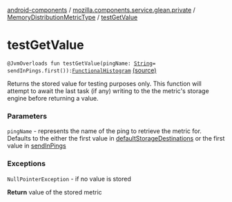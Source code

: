 [android-components](../../index.md) / [mozilla.components.service.glean.private](../index.md) / [MemoryDistributionMetricType](index.md) / [testGetValue](./test-get-value.md)

# testGetValue

`@JvmOverloads fun testGetValue(pingName: `[`String`](https://kotlinlang.org/api/latest/jvm/stdlib/kotlin/-string/index.html)` = sendInPings.first()): `[`FunctionalHistogram`](../../mozilla.components.service.glean.histogram/-functional-histogram/index.md) [(source)](https://github.com/mozilla-mobile/android-components/blob/master/components/service/glean/src/main/java/mozilla/components/service/glean/private/MemoryDistributionMetricType.kt#L108)

Returns the stored value for testing purposes only. This function will attempt to await the
last task (if any) writing to the the metric's storage engine before returning a value.

### Parameters

`pingName` - represents the name of the ping to retrieve the metric for.  Defaults
    to the either the first value in [defaultStorageDestinations](#) or the first
    value in [sendInPings](send-in-pings.md)

### Exceptions

`NullPointerException` - if no value is stored

**Return**
value of the stored metric

